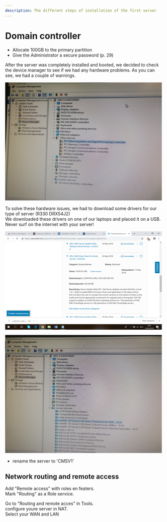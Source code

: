 ```yaml
---
description: The different steps of installation of the first server
---
```


# Domain controller

* Allocate 100GB to the primary partition
* Give the Administrator a secure password \(p. 29\)

After the server was completely installed and booted, we decided to check the device manager to see if we had any hardware problems. As you can see, we had a couple of warnings. 

![Hardware problems](../.gitbook/assets/image%20%283%29.png)

To solve these hardware issues, we had to download some drivers for our type of server \(R330 DRX54J2\)  
We downloaded these drivers on one of our laptops and placed it on a USB.  
Never surf on the internet with your server!

![Driver pack for Windows OS](../.gitbook/assets/image%20%282%29.png)

![No more hardware problems.](../.gitbook/assets/image.png)

* rename the server to 'CMSV1'

## Network routing and remote access  

Add "Remote access" with roles en featers.  
Mark "Routing" as a Role service.

Go to "Routing and remote acces" in Tools.  
configure youre server in NAT.  
Select your WAN and LAN







